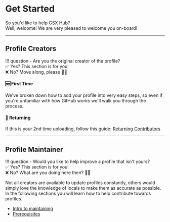 # Get Started
So you'd like to help GSX Hub? </br>
Well, welcome! We are very pleased to welcome you on-board!

***

## Profile Creators
!!! question 
    - Are you the original creator of the profile? </br>
    ✅ Yes? This section is for you! </br>
    ❌ No? Move along, please 🙅‍♂️

#### 🆕 First Time
We've broken down how to add your profile into very easy steps, so even if you're unfamiliar with how GitHub works we'll walk you through the process.

#### 🔁 Returning
If this is your 2nd time uploading, follow this guide: [Returning Contributors](returning-contributor.md)

***

## Profile Maintainer
!!! question 
    - Would you like to help improve a profile that isn't yours? </br>
    ✅ Yes? This section is for you! </br>
    ❌ No? What are you doing here then? 🙅‍♂️

Not all creators are available to update profiles constantly, others would simply love the knowledge of locals to make them as accurate as possible. </br>
In the following sections you will learn how to help contribute towards profiles.

-   [Intro to maintaining]()
-   [Prerequisites]()